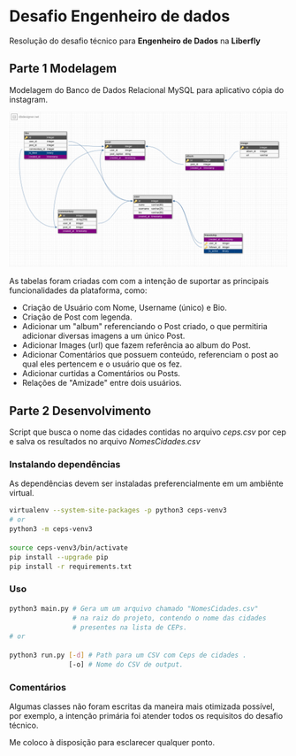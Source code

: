 # Desafio Engenheiro de dados

Resolução do desafio técnico para **Engenheiro de Dados** na **Liberfly**

## Parte 1 Modelagem

Modelagem do Banco de Dados Relacional MySQL para aplicativo cópia do instagram.

![alt text](modelagem/instagram_db.png)

As tabelas foram criadas com com a intenção de suportar as principais  funcionalidades da plataforma, como:

* Criação de Usuário com Nome, Username (único) e Bio.
* Criação de Post com legenda.
* Adicionar um "album" referenciando o Post criado, o que permitiria adicionar diversas imagens a um único Post.
* Adicionar Images (url) que fazem referência ao album do Post.
* Adicionar Comentários que possuem conteúdo, referenciam o post ao qual eles pertencem e o usuário que os fez.
* Adicionar curtidas a Comentários ou Posts.
* Relações de "Amizade" entre dois usuários.

## Parte 2 Desenvolvimento

Script que busca o nome das cidades contidas no arquivo _ceps.csv_ por cep e salva os resultados no arquivo _NomesCidades.csv_

### Instalando dependências

As dependências devem ser instaladas preferencialmente em um ambiênte virtual.

```bash
virtualenv --system-site-packages -p python3 ceps-venv3
# or
python3 -m ceps-venv3

source ceps-venv3/bin/activate
pip install --upgrade pip
pip install -r requirements.txt
```

### Uso

```bash
python3 main.py # Gera um um arquivo chamado "NomesCidades.csv"
                # na raiz do projeto, contendo o nome das cidades 
                # presentes na lista de CEPs.
# or

python3 run.py [-d] # Path para um CSV com Ceps de cidades .
               [-o] # Nome do CSV de output.
```

### Comentários

Algumas classes não foram escritas da maneira mais otimizada possível, por exemplo, a intenção primária foi atender todos os requisitos do desafio técnico.

Me coloco à disposição para esclarecer qualquer ponto.